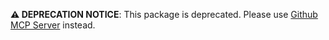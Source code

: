 **⚠️ DEPRECATION NOTICE**: This package is deprecated. Please use [Github MCP Server](https://github.com/github/github-mcp-server) instead.

